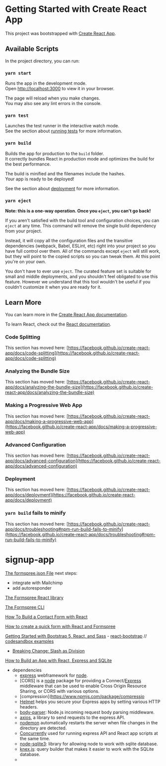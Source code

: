 # Getting Started with Create React App

This project was bootstrapped with [Create React App](https://github.com/facebook/create-react-app).

## Available Scripts

In the project directory, you can run:

### `yarn start`

Runs the app in the development mode.\
Open [http://localhost:3000](http://localhost:3000) to view it in your browser.

The page will reload when you make changes.\
You may also see any lint errors in the console.

### `yarn test`

Launches the test runner in the interactive watch mode.\
See the section about [running tests](https://facebook.github.io/create-react-app/docs/running-tests) for more information.

### `yarn build`

Builds the app for production to the `build` folder.\
It correctly bundles React in production mode and optimizes the build for the best performance.

The build is minified and the filenames include the hashes.\
Your app is ready to be deployed!

See the section about [deployment](https://facebook.github.io/create-react-app/docs/deployment) for more information.

### `yarn eject`

**Note: this is a one-way operation. Once you `eject`, you can't go back!**

If you aren't satisfied with the build tool and configuration choices, you can `eject` at any time. This command will remove the single build dependency from your project.

Instead, it will copy all the configuration files and the transitive dependencies (webpack, Babel, ESLint, etc) right into your project so you have full control over them. All of the commands except `eject` will still work, but they will point to the copied scripts so you can tweak them. At this point you're on your own.

You don't have to ever use `eject`. The curated feature set is suitable for small and middle deployments, and you shouldn't feel obligated to use this feature. However we understand that this tool wouldn't be useful if you couldn't customize it when you are ready for it.

## Learn More

You can learn more in the [Create React App documentation](https://facebook.github.io/create-react-app/docs/getting-started).

To learn React, check out the [React documentation](https://reactjs.org/).

### Code Splitting

This section has moved here: [https://facebook.github.io/create-react-app/docs/code-splitting](https://facebook.github.io/create-react-app/docs/code-splitting)

### Analyzing the Bundle Size

This section has moved here: [https://facebook.github.io/create-react-app/docs/analyzing-the-bundle-size](https://facebook.github.io/create-react-app/docs/analyzing-the-bundle-size)

### Making a Progressive Web App

This section has moved here: [https://facebook.github.io/create-react-app/docs/making-a-progressive-web-app](https://facebook.github.io/create-react-app/docs/making-a-progressive-web-app)

### Advanced Configuration

This section has moved here: [https://facebook.github.io/create-react-app/docs/advanced-configuration](https://facebook.github.io/create-react-app/docs/advanced-configuration)

### Deployment

This section has moved here: [https://facebook.github.io/create-react-app/docs/deployment](https://facebook.github.io/create-react-app/docs/deployment)

### `yarn build` fails to minify

This section has moved here: [https://facebook.github.io/create-react-app/docs/troubleshooting#npm-run-build-fails-to-minify](https://facebook.github.io/create-react-app/docs/troubleshooting#npm-run-build-fails-to-minify)
# signup-app


[The formspree.json File](https://help.formspree.io/hc/en-us/articles/360053906373)
next steps: 
- integrate with Mailchimp
- add autoresponder 

[The Formspree React library](https://help.formspree.io/hc/en-us/articles/360055613373-The-Formspree-React-library)

[The Formspree CLI](https://help.formspree.io/hc/en-us/articles/360053819114)

[How To Build a Contact Form with React](https://help.formspree.io/hc/en-us/articles/360053108134-How-To-Build-a-Contact-Form-with-React)

[How to create a quick form with React and Formspree](https://javascript.plainenglish.io/explainlikeim5-2-how-to-create-a-form-with-react-and-formspree-easy-5510947e6b88)

[Getting Started with Bootstrap 5, React, and Sass](https://designmodo.com/bootstrap-react-sass/)
    - [react-bootstrap](https://react-bootstrap.github.io/getting-started/introduction/) // [codesandbox examples](https://github.com/react-bootstrap/code-sandbox-examples/blob/master/README.md)
    
- [Breaking Change: Slash as Division](https://sass-lang.com/documentation/breaking-changes/slash-div)

[How to Build an App with React, Express and SQLite](https://blog.alexdevero.com/react-express-sqlite-app/)
- dependencies 
    - [express](https://www.npmjs.com/package/express) webframework for [node](https://nodejs.org/en/).
    - [CORS] is a [node](https://nodejs.org/en/) package for providing a Connect/[Express](https://www.npmjs.com/package/express) middleware that can be used to enable Cross Origin Resource Sharing, or CORS with various options.
    - [compression](https://www.npmjs.com/package/compressio
    - [Helmet](https://www.npmjs.com/package/helmet) helps you secure your Express apps by setting various HTTP headers.
    - [body-parser](https://www.npmjs.com/package/body-parser): Node.js incoming request body parsing middleware. 
    - [axios](https://www.npmjs.com/package/axios), a library to send requests to the express API.
    - [nodemon](https://www.npmjs.com/package/nodemon) automatically restarts the server when file changes in the directory are detected.
    - [Concurrently](https://www.npmjs.com/package/concurrently) used for running express API and React app scripts at the same time. 
    - [node-sqlite3](https://www.npmjs.com/package/sqlite3): library for allowing node to work with sqlite database.
    - [knex.js](https://www.npmjs.com/package/knex): query builder that makes it easier to work with the SQLite database.
    - 
